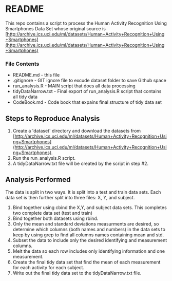 # README

This repo contains a script to process the Human Activity Recognition Using Smartphones Data Set whose original source is [http://archive.ics.uci.edu/ml/datasets/Human+Activity+Recognition+Using+Smartphones](http://archive.ics.uci.edu/ml/datasets/Human+Activity+Recognition+Using+Smartphones)

### File Contents
* README.md - this file
* .gitignore - GIT ignore file to excude dataset folder to save Github space
* run_analysis.R - MAIN script that does all data processing
* tidyDataNarrow.txt - Final export of run_analysis.R script that contains all tidy data
* CodeBook.md - Code book that expains final structure of tidy data set

## Steps to Reproduce Analysis
1. Create a 'dataset' directory and download the datasets from [http://archive.ics.uci.edu/ml/datasets/Human+Activity+Recognition+Using+Smartphones](http://archive.ics.uci.edu/ml/datasets/Human+Activity+Recognition+Using+Smartphones).
2. Run the run_analysis.R script.
3. A tidyDataNarrow.txt file will be created by the script in step #2.

## Analysis Performed
The data is split in two ways.  It is split into a test and train data sets. Each data set is then further split into three files: X, Y, and subject.  
1. Bind together using cbind the X,Y, and subject data sets. This completes two complete data set (test and train)
2. Bind together both datasets using rbind.
3. Only the mean and standard deviations measurments are desired, so determine which columns (both names and numbers) in the data sets to keep by using grep to find all columns names containing mean and std.
4. Subset the data to include only the desired identifying and measurement columns.
5. Melt the data so each row includes only identifying information and one measurement.
6. Create the final tidy data set that find the mean of each measurement for each activity for each subject.
7. Write out the final tidy data set to the tidyDataNarrow.txt file.
